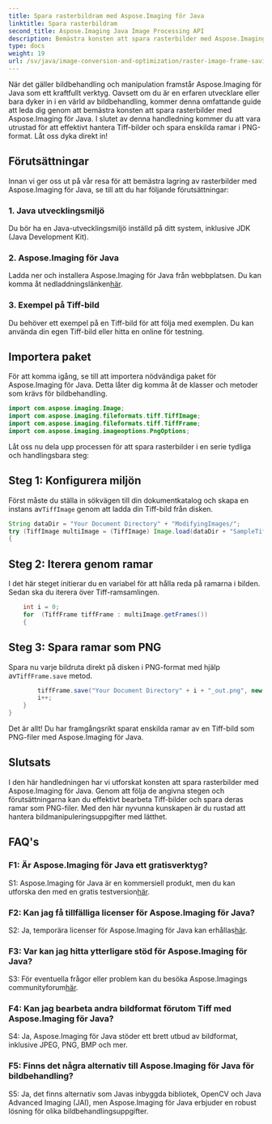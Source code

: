 ```yaml
---
title: Spara rasterbildram med Aspose.Imaging för Java
linktitle: Spara rasterbildram
second_title: Aspose.Imaging Java Image Processing API
description: Bemästra konsten att spara rasterbilder med Aspose.Imaging för Java. Lär dig att effektivt hantera Tiff-bilder och spara enskilda ramar i PNG-format.
type: docs
weight: 19
url: /sv/java/image-conversion-and-optimization/raster-image-frame-saving/
---
```

När det gäller bildbehandling och manipulation framstår Aspose.Imaging för Java som ett kraftfullt verktyg. Oavsett om du är en erfaren utvecklare eller bara dyker in i en värld av bildbehandling, kommer denna omfattande guide att leda dig genom att bemästra konsten att spara rasterbilder med Aspose.Imaging för Java. I slutet av denna handledning kommer du att vara utrustad för att effektivt hantera Tiff-bilder och spara enskilda ramar i PNG-format. Låt oss dyka direkt in!

## Förutsättningar

Innan vi ger oss ut på vår resa för att bemästra lagring av rasterbilder med Aspose.Imaging för Java, se till att du har följande förutsättningar:

### 1. Java utvecklingsmiljö
Du bör ha en Java-utvecklingsmiljö inställd på ditt system, inklusive JDK (Java Development Kit).

### 2. Aspose.Imaging för Java
 Ladda ner och installera Aspose.Imaging för Java från webbplatsen. Du kan komma åt nedladdningslänken[här](https://releases.aspose.com/imaging/java/).

### 3. Exempel på Tiff-bild
Du behöver ett exempel på en Tiff-bild för att följa med exemplen. Du kan använda din egen Tiff-bild eller hitta en online för testning.

## Importera paket

För att komma igång, se till att importera nödvändiga paket för Aspose.Imaging för Java. Detta låter dig komma åt de klasser och metoder som krävs för bildbehandling.

```java
import com.aspose.imaging.Image;
import com.aspose.imaging.fileformats.tiff.TiffImage;
import com.aspose.imaging.fileformats.tiff.TiffFrame;
import com.aspose.imaging.imageoptions.PngOptions;
```

Låt oss nu dela upp processen för att spara rasterbilder i en serie tydliga och handlingsbara steg:

## Steg 1: Konfigurera miljön

 Först måste du ställa in sökvägen till din dokumentkatalog och skapa en instans av`TiffImage` genom att ladda din Tiff-bild från disken.

```java
String dataDir = "Your Document Directory" + "ModifyingImages/";
try (TiffImage multiImage = (TiffImage) Image.load(dataDir + "SampleTiff1.tiff"))
{
```

## Steg 2: Iterera genom ramar

I det här steget initierar du en variabel för att hålla reda på ramarna i bilden. Sedan ska du iterera över Tiff-ramsamlingen.

```java
    int i = 0;
    for  (TiffFrame tiffFrame : multiImage.getFrames())
    {
```

## Steg 3: Spara ramar som PNG

 Spara nu varje bildruta direkt på disken i PNG-format med hjälp av`TiffFrame.save` metod.

```java
        tiffFrame.save("Your Document Directory" + i + "_out.png", new PngOptions());
        i++;
    }
}
```

Det är allt! Du har framgångsrikt sparat enskilda ramar av en Tiff-bild som PNG-filer med Aspose.Imaging för Java.

## Slutsats

I den här handledningen har vi utforskat konsten att spara rasterbilder med Aspose.Imaging för Java. Genom att följa de angivna stegen och förutsättningarna kan du effektivt bearbeta Tiff-bilder och spara deras ramar som PNG-filer. Med den här nyvunna kunskapen är du rustad att hantera bildmanipuleringsuppgifter med lätthet.

## FAQ's

### F1: Är Aspose.Imaging för Java ett gratisverktyg?

 S1: Aspose.Imaging för Java är en kommersiell produkt, men du kan utforska den med en gratis testversion[här](https://releases.aspose.com/).

### F2: Kan jag få tillfälliga licenser för Aspose.Imaging för Java?

 S2: Ja, temporära licenser för Aspose.Imaging för Java kan erhållas[här](https://purchase.aspose.com/temporary-license/).

### F3: Var kan jag hitta ytterligare stöd för Aspose.Imaging för Java?

 S3: För eventuella frågor eller problem kan du besöka Aspose.Imagings communityforum[här](https://forum.aspose.com/).

### F4: Kan jag bearbeta andra bildformat förutom Tiff med Aspose.Imaging för Java?

S4: Ja, Aspose.Imaging för Java stöder ett brett utbud av bildformat, inklusive JPEG, PNG, BMP och mer.

### F5: Finns det några alternativ till Aspose.Imaging för Java för bildbehandling?

S5: Ja, det finns alternativ som Javas inbyggda bibliotek, OpenCV och Java Advanced Imaging (JAI), men Aspose.Imaging för Java erbjuder en robust lösning för olika bildbehandlingsuppgifter.